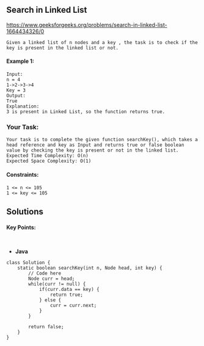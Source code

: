 ## Search in Linked List


https://www.geeksforgeeks.org/problems/search-in-linked-list-1664434326/0


```
Given a linked list of n nodes and a key , the task is to check if the key is present in the linked list or not.
```


#### Example 1:

```
Input:
n = 4
1->2->3->4
Key = 3
Output:
True
Explanation:
3 is present in Linked List, so the function returns true.

```


### Your Task:

```
Your task is to complete the given function searchKey(), which takes a head reference and key as Input and returns true or false boolean value by checking the key is present or not in the linked list.
Expected Time Complexity: O(n)
Expected Space Complexity: O(1)
```

#### Constraints:
```
1 <= n <= 105
1 <= key <= 105
```

## Solutions

#### Key Points:
```


```

* **Java**

```
class Solution {
    static boolean searchKey(int n, Node head, int key) {
        // Code here
        Node curr = head;
        while(curr != null) {
            if(curr.data == key) {
                return true;
            } else {
                curr = curr.next;
            }
        }
        
        return false;
    }
}
```





































